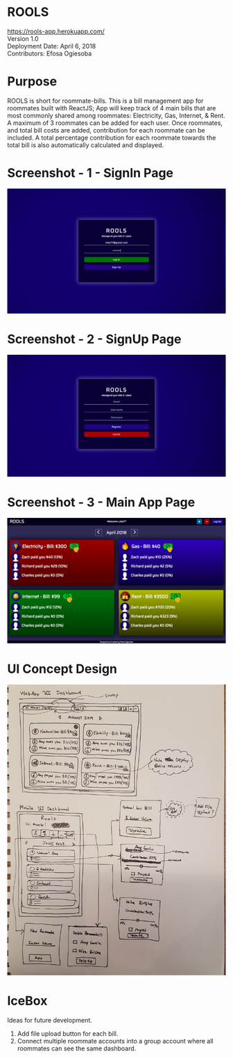 # ROOLS

<https://rools-app.herokuapp.com/> \
Version 1.0 \
Deployment Date: April 6, 2018  \
Contributors: Efosa Ogiesoba

# Purpose

ROOLS is short for roommate-bills. This is a bill management app for roommates built with ReactJS; App will keep track of 4 main bills that are most commonly shared among roommates: Electricity, Gas, Internet, & Rent. A maximum of 3 roommates can be added for each user. Once roommates, and total bill costs are added, contribution for each roommate can be included. A total percentage contribution for each roommate towards the total bill is also automatically calculated and displayed. 

# Screenshot - 1 - SignIn Page

![SignIn Page](client/public/images/rools-signIn.png)

# Screenshot - 2 - SignUp Page

![SignUp Page](client/public/images/rools-signUp.png)

# Screenshot - 3 - Main App Page

![Main App Page](client/public/images/rools-mainPage.png)

# UI Concept Design

![UI Concept Design](client/public/images/UI_Concept_Design.jpg)

# IceBox

Ideas for future development.

1) Add file upload button for each bill.
2) Connect multiple roommate accounts into a group account where all roommates can see the same dashboard.

